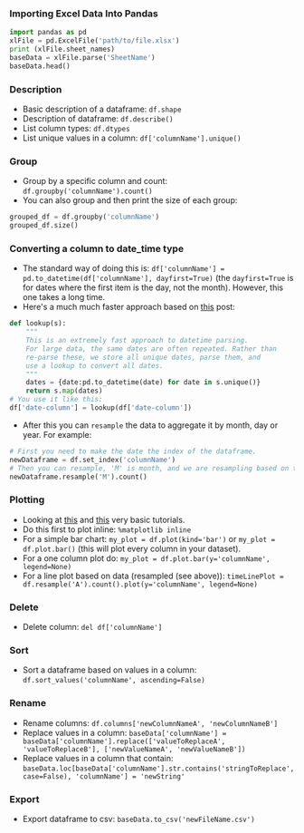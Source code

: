 ### Importing Excel Data Into Pandas
```python
import pandas as pd
xlFile = pd.ExcelFile('path/to/file.xlsx')
print (xlFile.sheet_names)
baseData = xlFile.parse('SheetName')
baseData.head()
```

### Description
* Basic description of a dataframe: `df.shape`
* Description of dataframe: `df.describe()`
* List column types: `df.dtypes`
* List unique values in a column: `df['columnName'].unique()`

### Group
* Group by a specific column and count: `df.groupby('columnName').count()`
* You can also group and then print the size of each group:
```python
grouped_df = df.groupby('columnName')
grouped_df.size()
```

### Converting a column to date_time type
* The standard way of doing this is: `df['columnName'] = pd.to_datetime(df['columnName'], dayfirst=True)` (the `dayfirst=True` is for dates where the first item is the day, not the month). However, this one takes a long time.
* Here's a much much faster approach based on [this](https://stackoverflow.com/questions/29882573/pandas-slow-date-conversion) post:
```python
def lookup(s):
    """
    This is an extremely fast approach to datetime parsing.
    For large data, the same dates are often repeated. Rather than
    re-parse these, we store all unique dates, parse them, and
    use a lookup to convert all dates.
    """
    dates = {date:pd.to_datetime(date) for date in s.unique()}
    return s.map(dates)
# You use it like this:
df['date-column'] = lookup(df['date-column'])
```
* After this you can `resample` the data to aggregate it by month, day or year. For example:
```python
# First you need to make the date the index of the dataframe.
newDataframe = df.set_index('columnName')
# Then you can resample, 'M' is month, and we are resampling based on the count. 'A' is year.
newDataframe.resample('M').count()
```

### Plotting
* Looking at [this](http://pandas.pydata.org/pandas-docs/stable/visualization.html#visualization-barplot) and [this](http://pbpython.com/simple-graphing-pandas.html) very basic tutorials.
* Do this first to plot inline: `%matplotlib inline`
* For a simple bar chart: `my_plot = df.plot(kind='bar')` or `my_plot = df.plot.bar()` (this will plot every column in your dataset).
* For a one column plot do: `my_plot = df.plot.bar(y='columnName', legend=None)`
* For a line plot based on data (resampled (see above)): `timeLinePlot = df.resample('A').count().plot(y='columnName', legend=None)`

### Delete
* Delete column: `del df['columnName']`

### Sort
* Sort a dataframe based on values in a column: `df.sort_values('columnName', ascending=False)`

### Rename
* Rename columns: `df.columns['newColumnNameA', 'newColumnNameB']`
* Replace values in a column: `baseData['columnName'] = baseData['columnName'].replace(['valueToReplaceA', 'valueToReplaceB'], ['newValueNameA', 'newValueNameB'])`
* Replace values in a column that contain: `baseData.loc[baseData['columnName'].str.contains('stringToReplace', case=False), 'columnName'] = 'newString'`

### Export
* Export dataframe to csv: `baseData.to_csv('newFileName.csv')`
